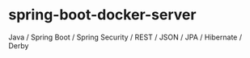 # spring-boot-docker-server
Java / Spring Boot / Spring Security / REST / JSON / JPA / Hibernate / Derby

